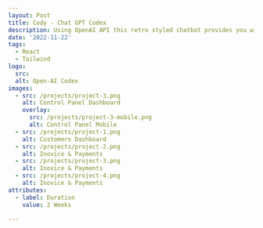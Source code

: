 ```yaml
---
layout: Post
title: Cody - Chat GPT Codex
description: Using OpenAI API this retro styled chatbot provides you with coding knowledge. 
date: '2022-11-22'
tags:
  - React
  - Tailwind
logo:
  src: 
  alt: Open-AI Codex
images:
  - src: /projects/project-3.png
    alt: Control Panel Dashboard
    overlay:
      src: /projects/project-3-mobile.png
      alt: Control Panel Mobile
  - src: /projects/project-1.png
    alt: Customers Dashboard
  - src: /projects/project-2.png
    alt: Inovice & Payments
  - src: /projects/project-3.png
    alt: Inovice & Payments
  - src: /projects/project-4.png
    alt: Inovice & Payments
attributes:
  - label: Duration
    value: 2 Weeks
 
---
```

